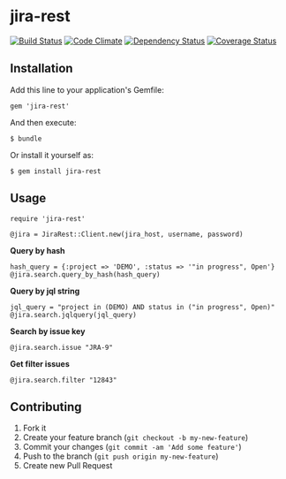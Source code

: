 jira-rest
=========

[![Build Status](https://travis-ci.org/macwadu/jira-rest.png?branch=master)](https://travis-ci.org/macwadu/jira-rest)   [![Code Climate](https://codeclimate.com/github/macwadu/jira-rest.png)](https://codeclimate.com/github/macwadu/jira-rest) [![Dependency Status](https://gemnasium.com/macwadu/jira-rest.png)](https://gemnasium.com/macwadu/jira-rest.png) [![Coverage Status](https://coveralls.io/repos/macwadu/jira-rest/badge.png)](https://coveralls.io/r/macwadu/jira-rest)



## Installation

Add this line to your application's Gemfile:

    gem 'jira-rest'

And then execute:

    $ bundle

Or install it yourself as:

    $ gem install jira-rest

## Usage

    require 'jira-rest'

    @jira = JiraRest::Client.new(jira_host, username, password) 
    
  **Query by hash**
    
    hash_query = {:project => 'DEMO', :status => '"in progress", Open'}
    @jira.search.query_by_hash(hash_query)
  
  **Query by jql string** 
    
    jql_query = "project in (DEMO) AND status in ("in progress", Open)"
    @jira.search.jqlquery(jql_query)
  
  **Search by issue key**
  
    @jira.search.issue "JRA-9"
    
   
  **Get filter issues**
  
    @jira.search.filter "12843"


## Contributing

1. Fork it
2. Create your feature branch (`git checkout -b my-new-feature`)
3. Commit your changes (`git commit -am 'Add some feature'`)
4. Push to the branch (`git push origin my-new-feature`)
5. Create new Pull Request

